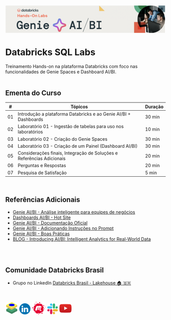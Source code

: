 
<img src="https://raw.githubusercontent.com/Databricks-BR/genie_ai_bi/main/images/header_genie.png">

# Databricks SQL Labs 

Treinamento Hands-on na plataforma Databricks com foco nas funcionalidades de Genie Spaces e Dashboard AI/BI.
</br>
</br>
## Ementa do Curso

| # | Tópicos | Duração |
| -- | -- | -- |
| 01 | Introdução a plataforma Databricks e ao Genie AI/BI + Dashboards                   | 30 min |
| 02 | Laboratório 01 - Ingestão de tabelas para uso nos laboratórios                     | 10 min |
| 03 | Laboratório 02 - Criação do Genie Spaces                                           | 30 min |
| 04 | Laboratório 03 - Criação de um Painel (Dashboard AI/BI)                            | 30 min |
| 05 | Considerações finais, Integração de Soluções e Referências Adicionais              | 20 min |
| 06 | Perguntas e Respostas                                                              | 20 min |
| 07 | Pesquisa de Satisfação                                                             |  5 min |

</br>

## Referências Adicionais


* [Genie AI/BI  - Análise inteligente para equipes de negócios](https://www.databricks.com/br/product/ai-bi/genie)
* [Dashboards AI/BI - Hot Site](https://www.databricks.com/br/product/ai-bi)
* [Genie AI/BI - Documentação Oficial](https://docs.databricks.com/pt/genie/index.html)
* [Genie AI/BI - Adicionando Instruções no Prompt](https://docs.databricks.com/pt/genie/index.html#provide-instructions)
* [Genie AI/BI - Boas Práticas](https://docs.databricks.com/pt/genie/best-practices.html)
* [BLOG - Introducing AI/BI: Intelligent Analytics for Real-World Data](https://www.databricks.com/blog/introducing-aibi-intelligent-analytics-real-world-data)

</br></br>

## Comunidade Databricks Brasil

- Grupo no LinkedIn [Databricks Brasil - Lakehouse 🏠 🇧🇷](https://www.linkedin.com/groups/14100135)

</br>

   <a href="https://github.com/Databricks-BR"><img src="https://raw.githubusercontent.com/Databricks-BR/Databricks-BR/main/images/databricks-br.png" style="width: 40px; height: 40px;"></a>  <a href="https://www.linkedin.com/groups/14100135"><img src="https://raw.githubusercontent.com/Databricks-BR/Databricks-BR/main/images/icon_linkedin.png" style="width: 35px; height: 35px;"></a>  <a href="https://www.meetup.com/pt-BR/databricks-brasil-oficial"><img src="https://raw.githubusercontent.com/Databricks-BR/Databricks-BR/main/images/icon_meetup.png" style="height: 40px;"></a>  <a href="https://bit.ly/databricks-slack-br"><img src="https://raw.githubusercontent.com/Databricks-BR/Databricks-BR/main/images/icon_slack.png" style="width: 35px; height: 35px;"></a>  <a href="https://www.youtube.com/channel/UCH3cq9mit-0UkTu1mTki20Q"><img src="https://raw.githubusercontent.com/Databricks-BR/Databricks-BR/main/images/icon_youtube.png" style="height: 38px;"></a>


